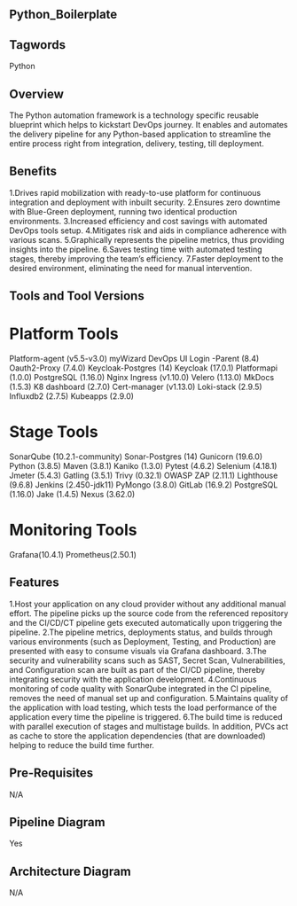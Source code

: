 ## Python_Boilerplate ##

## Tagwords ##
Python

## Overview ##
The Python automation framework is a technology specific reusable blueprint which helps to kickstart DevOps journey. It enables and automates the delivery pipeline for any Python-based application to streamline the entire process right from integration, delivery, testing, till deployment.

## Benefits ##
1.Drives rapid mobilization with ready-to-use platform for continuous integration and deployment with inbuilt security.
2.Ensures zero downtime with Blue-Green deployment, running two identical production environments.
3.Increased efficiency and cost savings with automated DevOps tools setup.
4.Mitigates risk and aids in compliance adherence with various scans.
5.Graphically represents the pipeline metrics, thus providing insights into the pipeline. 
6.Saves testing time with automated testing stages, thereby improving the team’s efficiency.
7.Faster deployment to the desired environment, eliminating the need for manual intervention.

## Tools and Tool Versions ##

# Platform Tools #
Platform-agent (v5.5-v3.0)
myWizard DevOps UI Login -Parent (8.4)
Oauth2-Proxy (7.4.0)
Keycloak-Postgres (14)
Keycloak (17.0.1) 
Platformapi (1.0.0)
PostgreSQL (1.16.0)
Nginx Ingress (v1.10.0)
Velero (1.13.0)
MkDocs (1.5.3)
K8 dashboard (2.7.0)
Cert-manager (v1.13.0)
Loki-stack (2.9.5)
Influxdb2 (2.7.5)
Kubeapps (2.9.0)

# Stage Tools #
SonarQube (10.2.1-community)
Sonar-Postgres (14)
Gunicorn (19.6.0)
Python (3.8.5)
Maven (3.8.1)
Kaniko (1.3.0)
Pytest (4.6.2)
Selenium (4.18.1)
Jmeter (5.4.3)
Gatling (3.5.1)
Trivy (0.32.1)
OWASP ZAP (2.11.1)
Lighthouse (9.6.8)
Jenkins (2.450-jdk11)
PyMongo (3.8.0)
GitLab (16.9.2)
PostgreSQL (1.16.0)
Jake (1.4.5)
Nexus (3.62.0)

# Monitoring Tools #
Grafana(10.4.1)
Prometheus(2.50.1)

## Features ##
1.Host your application on any cloud provider without any additional manual effort. The pipeline picks up the source code from the referenced repository and the CI/CD/CT pipeline gets executed automatically upon triggering the pipeline.
2.The pipeline metrics, deployments status, and builds through various environments (such as Deployment, Testing, and Production) are presented with easy to consume visuals via Grafana dashboard.
3.The security and vulnerability scans such as SAST, Secret Scan, Vulnerabilities, and Configuration scan are built as part of the CI/CD pipeline, thereby integrating security with the application development.
4.Continuous monitoring of code quality with SonarQube integrated in the CI pipeline, removes the need of manual set up and configuration.
5.Maintains quality of the application with load testing, which tests the load performance of the application every time the pipeline is triggered.
6.The build time is reduced with parallel execution of stages and multistage builds. In addition, PVCs act as cache to store the application dependencies (that are downloaded) helping to reduce the build time further.

## Pre-Requisites ##
N/A

## Pipeline Diagram ##
Yes

## Architecture Diagram ##
N/A



